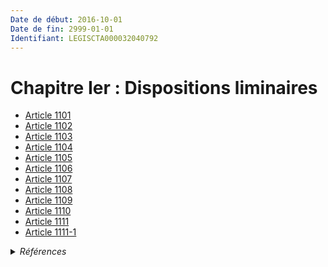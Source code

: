 ```yaml
---
Date de début: 2016-10-01
Date de fin: 2999-01-01
Identifiant: LEGISCTA000032040792
---
```


<h1>Chapitre Ier : Dispositions liminaires</h1>

- [Article 1101](article_1101.md)
- [Article 1102](article_1102.md)
- [Article 1103](article_1103.md)
- [Article 1104](article_1104.md)
- [Article 1105](article_1105.md)
- [Article 1106](article_1106.md)
- [Article 1107](article_1107.md)
- [Article 1108](article_1108.md)
- [Article 1109](article_1109.md)
- [Article 1110](article_1110.md)
- [Article 1111](article_1111.md)
- [Article 1111-1](article_1111-1.md)

<details>
  <summary><em>Références</em></summary>

  <h2>Articles faisant référence à la section</h2>
  
  <ul>
    <li>
      <a href="https://legal.tricoteuses.fr//redirection/LEGIARTI000032006591?vers=git&vers=legifrance">Ordonnance n° 2016-131 du 10 février 2016 portant réforme du droit des contrats, du régime général et de la preuve des obligations - article 2 ENTIEREMENT_MODIF</a> MODIFIE source
    </li>
  </ul>
</details>
